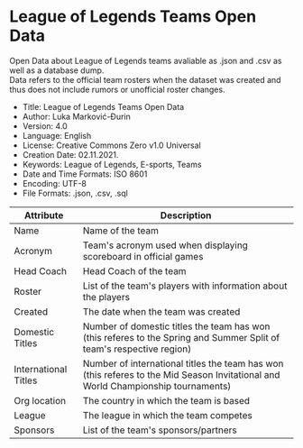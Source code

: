 # League of Legends Teams Open Data
Open Data about League of Legends teams avaliable as .json and .csv as well as a database dump. <br>
Data refers to the official team rosters when the dataset was created and thus does not include rumors or unofficial roster changes.

- Title: League of Legends Teams Open Data
- Author: Luka Marković-Đurin
- Version: 4.0
- Language: English
- License: Creative Commons Zero v1.0 Universal
- Creation Date: 02.11.2021.
- Keywords: League of Legends, E-sports, Teams
- Date and Time Formats: ISO 8601
- Encoding: UTF-8
- File Formats: .json, .csv, .sql

| Attribute | Description |
| ----------- | ----------- |
|Name|Name of the team|
|Acronym|Team's acronym used when displaying scoreboard in official games|
|Head Coach|Head Coach of the team|
|Roster|List of the team's players with information about the players|
|Created|The date when the team was created|
|Domestic Titles|Number of domestic titles the team has won (this referes to the Spring and Summer Split of team's respective region)|
|International Titles|Number of international titles the team has won (this referes to the Mid Season Invitational and World Championship tournaments)|
|Org location|The country in which the team is based|
|League|The league in which the team competes|
|Sponsors|List of the team's sponsors/partners|
